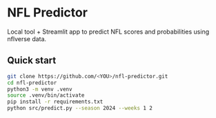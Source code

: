 # NFL Predictor

Local tool + Streamlit app to predict NFL scores and probabilities using nflverse data.

## Quick start
```bash
git clone https://github.com/<YOU>/nfl-predictor.git
cd nfl-predictor
python3 -m venv .venv
source .venv/bin/activate
pip install -r requirements.txt
python src/predict.py --season 2024 --weeks 1 2
